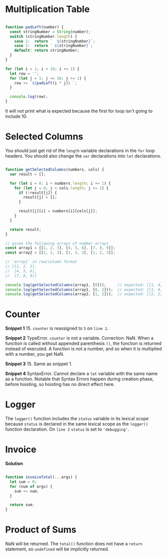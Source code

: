 # Multiplication Table

```javascript

function padLeft(number) {
  const stringNumber = String(number);
  switch (stringNumber.length) {
    case 1:  return `  ${stringNumber}`;
    case 2:  return ` ${stringNumber}`;
    default: return stringNumber;
  }
}

for (let i = 1; i < 10; i += 1) {
  let row = '';
  for (let j = 1; j <= 10; j += 1) {
    row += `${padLeft(i * j)} `;
  }

  console.log(row);
}

```

It will not print what is expected because the first for loop isn't going to include 10.

# Selected Columns

You should just get rid of the `length` variable declarations in the `for` loop headers. You should also change the `var` declarations into `let` declarations.

```javascript

function getSelectedColumns(numbers, cols) {
  var result = [];

  for (let i = 0; i < numbers.length; i += 1) {
    for (let j = 0; j < cols.length; j += 1) {
      if (!result[j]) {
        result[j] = [];
      }

      result[j][i] = numbers[i][cols[j]];
    }
  }

  return result;
}

// given the following arrays of number arrays
const array1 = [[1, 2, 3], [4, 5, 6], [7, 8, 9]];
const array2 = [[1, 2, 3], [1, 2, 3], [1, 2, 3]];

// `array1` in row/column format
// [[1, 2, 3],
//  [4, 5, 6],
//  [7, 8, 9]]

console.log(getSelectedColumns(array1, [0]));     // expected: [[1, 4, 7]]
console.log(getSelectedColumns(array1, [0, 2]));  // expected: [[1, 4, 7], [3, 6, 9]]
console.log(getSelectedColumns(array2, [1, 2]));  // expected: [[2, 2, 2], [3, 3, 3]]

```

# Counter

**Snippet 1**
15. `counter` is reassigned to `5` on `line 1`.

**Snippet 2**
TypeError. `counter` is not a variable.
Correction: NaN. When a function is called without appended parenthesis `()`, the function is returned instead of executed. A function is not a number, and so when it is multiplied with a number, you get NaN.

**Snippet 3**
15. Same as snippet 1.

**Snippet 4**
SyntaxError. Cannot declare a `let` variable with the same name as a function.
Notable that Syntax Errors happen during creation phase, before hoisting, so hoisting has no direct effect here.

# Logger

The `logger()` function includes the `status` variable in its lexical scope because `status` is declared in the same lexical scope as the `logger()` function declaration. On `line 2` `status` is set to `'debugging'`. 

# Invoice

**Solution**
```javascript

function invoiceTotal(...args) {
  let sum = 0;
  for (num of args) {
    sum += num;
  }

  return sum;
}

```

# Product of Sums

NaN will be returned. The `total()` function does not have a `return` statement, so `undefined` will be implicitly returned.
